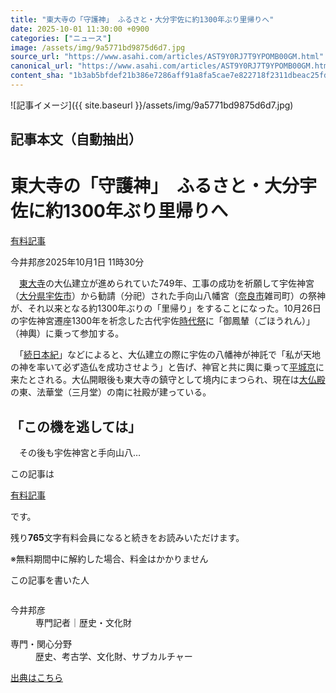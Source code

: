 ```yaml
---
title: "東大寺の「守護神」 ふるさと・大分宇佐に約1300年ぶり里帰りへ"
date: 2025-10-01 11:30:00 +0900
categories: ["ニュース"]
image: /assets/img/9a5771bd9875d6d7.jpg
source_url: "https://www.asahi.com/articles/AST9Y0RJ7T9YPOMB00GM.html"
canonical_url: "https://www.asahi.com/articles/AST9Y0RJ7T9YPOMB00GM.html"
content_sha: "1b3ab5bfdef21b386e7286aff91a8fa5cae7e822718f2311dbeac25fd51c8d42"
---
```


![記事イメージ]({{ site.baseurl }}/assets/img/9a5771bd9875d6d7.jpg)

## 記事本文（自動抽出）
<div><main role="main" id="main"><p></p><div class="y_Qv3"><h1>東大寺の「守護神」　ふるさと・大分宇佐に約1300年ぶり里帰りへ</h1><div class="mhPng"><p><span class="fNPYU Q_Shz"><a href="//www.asahi.com/news/gold.html?iref=com_gold">有料記事</a></span></p><span class="H8KYB">今井邦彦</span><span class="UDj4P"><time datetime="2025-10-01T02:30:00.000Z">2025年10月1日 11時30分</time></span></div></div><p id="gsm_above_SnsUtilityArea"></p><p x-component-name="CommentHeadline" x-component-data='{"commentCount":0,"commentators":[],"mode":"pc"}'></p><div class="nfyQp"><p>　<a href="//www.asahi.com/topics/word/%E6%9D%B1%E5%A4%A7%E5%AF%BA.html" title="東大寺 のトピックスを開く" class="eWgMZ">東大寺</a>の大仏建立が進められていた749年、工事の成功を祈願して宇佐神宮（<a href="http://www.asahi.com/area/oita/" title="大分県 のトピックスを開く" class="eWgMZ">大分県</a><a href="//www.asahi.com/topics/word/%E5%AE%87%E4%BD%90%E5%B8%82.html" title="宇佐市 のトピックスを開く" class="eWgMZ">宇佐市</a>）から勧請（分祀）された手向山八幡宮（<a href="//www.asahi.com/topics/word/%E5%A5%88%E8%89%AF%E5%B8%82.html" title="奈良市 のトピックスを開く" class="eWgMZ">奈良市</a>雑司町）の祭神が、それ以来となる約1300年ぶりの「里帰り」をすることになった。10月26日の宇佐神宮遷座1300年を祈念した古代宇佐<a href="//www.asahi.com/topics/word/%E6%99%82%E4%BB%A3%E7%A5%AD.html" title="時代祭 のトピックスを開く" class="eWgMZ">時代祭</a>に「御鳳輦（ごほうれん）」（神輿）に乗って参加する。</p><p>　「<a href="//www.asahi.com/topics/word/%E7%B6%9A%E6%97%A5%E6%9C%AC%E7%B4%80.html" title="続日本紀 のトピックスを開く" class="eWgMZ">続日本紀</a>」などによると、大仏建立の際に宇佐の八幡神が神託で「私が天地の神を率いて必ず造仏を成功させよう」と告げ、神官と共に輿に乗って<a href="//www.asahi.com/topics/word/%E5%B9%B3%E5%9F%8E%E4%BA%AC.html" title="平城京 のトピックスを開く" class="eWgMZ">平城京</a>に来たとされる。大仏開眼後も東大寺の鎮守として境内にまつられ、現在は<a href="//www.asahi.com/topics/word/%E5%A4%A7%E4%BB%8F%E6%AE%BF.html" title="大仏殿 のトピックスを開く" class="eWgMZ">大仏殿</a>の東、法華堂（三月堂）の南に社殿が建っている。</p><h2 class="smgSC">「この機を逃しては」</h2><p class="Lujdo">　その後も宇佐神宮と手向山八…</p></div><p></p><div class="NbZMW"><div class="PxAm1"><p>この記事は</p><img src="//www.asahicom.jp/images/icon_key_gold.png" alt><a href="//www.asahi.com/news/gold.html?iref=com_1kiji_g_0">有料記事</a><p>です。</p><span class="Zgt88">残り<b>765</b>文字</span><span class="hideFromApp">有料会員になると続きをお読みいただけます。</span></div><p class="eQShK">※無料期間中に解約した場合、料金はかかりません</p></div><div x-component-name="WriterProfile" x-component-data='{"writerProfile":{"writerProfileList":[{"name":"今井邦彦","code":"c57279676a1f1bace13b785a48929a3bc481adccb9768243520254427f062850","department":"専門記者","role":"歴史・文化財","specialtyAndInterest":"歴史、考古学、文化財、サブカルチャー","isFollowed":false,"introduction":"奈良総局で歴史・文化財の取材を担当しています。大学では考古学を専攻し、1991年に入社。2002年から大阪本社の生活文化部（現・文化部）や西部本社の報道センターなどで文化ニュースを担当してきました。","iconImageUrl":"https://profile-image.kraken.asahi.com/c57279676a1f1bace13b785a48929a3bc481adccb9768243520254427f062850","canSendFanLetter":true}],"isWriterFollowAvailableMember":false},"isFreeArea":true}'><div id="writerProfile" class="yT62y"><p class="FPrYd">この記事を書いた人</p><div class="jdPPS"><div class="zRkIz"><a href="/reporter-bio/c57279676a1f1bace13b785a48929a3bc481adccb9768243520254427f062850?iref=article_reporter_profile" class="CES5K"></a><div class="iKuvI"><figure class="BKNFc"><img src="https://profile-image.kraken.asahi.com/c57279676a1f1bace13b785a48929a3bc481adccb9768243520254427f062850" alt></figure><dl class="WptL0"><dt>今井邦彦</dt><dd>専門記者｜歴史・文化財</dd></dl></div><dl class="PXedm"><dt>専門・関心分野</dt><dd>歴史、考古学、文化財、サブカルチャー</dd></dl></div></div></div></div><p x-component-name="ArticleCommentList" x-component-data='{"commentCount":0,"commentList":[],"shareUrlBase":"https://www.asahi.com/articles/AST9Y0RJ7T9YPOMB00GM.html","articleId":"AST9Y0RJ7T9YPOMB00GM","commentIdParam":"","equalCommentIdIndex":-1,"isAuthorized":false,"isFreePlan":false,"isPaidMember":false,"isPresent":false,"isHazard":false,"freeUrlBase":"//www.asahi.com","digitalUrlBase":"//digital.asahi.com"}'></p></main></div>

[出典はこちら](https://www.asahi.com/articles/AST9Y0RJ7T9YPOMB00GM.html)
